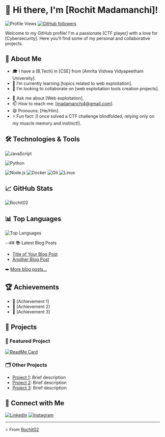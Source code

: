# 👋 Hi there, I'm [Rochit Madamanchi]!

![Profile Views](https://komarev.com/ghpvc/?username=Rochit02&style=flat-square&color=blue) [![GitHub followers](https://img.shields.io/github/followers/Rochit02?label=Follow&style=social)](https://github.com/Rochit02/?tab=follow)

Welcome to my GitHub profile! I'm a passionate [CTF player] with a love for [Cybersecurity]. Here you'll find some of my personal and collaborative projects.

## 🚀 About Me

- 🎓 I have a [B.Tech] in [CSE] from [Amrita Vishwa Vidyapeetham University].
- 🌱 I’m currently learning [topics related to web exploitation].
- 👯 I’m looking to collaborate on [web exploitation tools creation projects].
<!-- - 🤔 I’m looking for help with [Projects or areas where you need help]. -->
- 💬 Ask me about [Web exploitation].
- 📫 How to reach me: [madamanchi4@gmail.com].
- 😄 Pronouns: [He/Him].
- ⚡ Fun fact: [I once solved a CTF challenge blindfolded, relying only on my muscle memory and instinct!].

## 🛠️ Technologies & Tools

![JavaScript](https://img.shields.io/badge/-JavaScript-black?style=flat-square&logo=javascript)
<!--![TypeScript](https://img.shields.io/badge/-TypeScript-black?style=flat-square&logo=typescript)-->
![Python](https://img.shields.io/badge/-Python-black?style=flat-square&logo=python)
<!--![React](https://img.shields.io/badge/-React-black?style=flat-square&logo=react)-->
![Node.js](https://img.shields.io/badge/-Node.js-black?style=flat-square&logo=node.js)
![Docker](https://img.shields.io/badge/-Docker-black?style=flat-square&logo=docker)
![Git](https://img.shields.io/badge/-Git-black?style=flat-square&logo=git)
![Linux](https://img.shields.io/badge/-Linux-black?style=flat-square&logo=linux)

## 📈 GitHub Stats

![Rochit02](https://github-readme-stats.vercel.app/api?username=Rochit02&show_icons=true&theme=radical)

## 📊 Top Languages

![Top Languages](https://github-readme-stats.vercel.app/api/top-langs/?username=Rochit02&layout=compact&theme=radical)

--## 📚 Latest Blog Posts

<!-- BLOG-POST-LIST:START -->
- [Title of Your Blog Post](link)
- [Another Blog Post](link)
<!-- BLOG-POST-LIST:END -->

➡️ [More blog posts...](https://yourbloglink.com)

## 🏆 Achievements

- 🥇 [Achievement 1]
- 🥈 [Achievement 2]
- 🥉 [Achievement 3]

## 📂 Projects

### 📌 Featured Project

[![ReadMe Card](https://github-readme-stats.vercel.app/api/pin/?username=Rochit02&repo=repositoryname&theme=radical)](https://github.com/Rochit02/write-up)

### 🗂️ Other Projects

- [Project 1](https://github.com/Rochit02/project1): Brief description
- [Project 2](https://github.com/Rochit02/project2): Brief description
- [Project 3](https://github.com/Rochit02/project3): Brief description

## 🔗 Connect with Me

[![LinkedIn](https://img.shields.io/badge/-LinkedIn-blue?style=flat-square&logo=linkedin&logoColor=white)](https://www.linkedin.com/in/yourprofile/)
[![Instagram](https://img.shields.io/badge/-Instagram-blue?style=flat-square&logo=instagram&logoColor=white)](https://instagram.com/yourprofile)
<!--[![Personal Website](https://img.shields.io/badge/-Website-black?style=flat-square&logo=website&logoColor=white)](https://yourwebsite.com)-->

---

⭐️ From [Rochit02](https://github.com/Rochit02)
